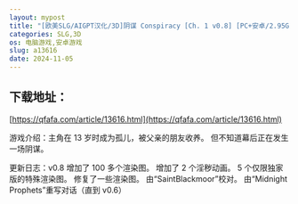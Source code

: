 ```yaml
---
layout: mypost
title: "[欧美SLG/AIGPT汉化/3D]阴谋 Conspiracy [Ch. 1 v0.8] [PC+安卓/2.95G]"
categories: SLG,3D
os: 电脑游戏,安卓游戏
slug: a13616
date: 2024-11-05
---
```


## 下载地址：

[https://qfafa.com/article/13616.html](https://qfafa.com/article/13616.html)

游戏介绍：主角在 13 岁时成为孤儿，被父亲的朋友收养。
但不知道幕后正在发生一场阴谋。

更新日志：v0.8
增加了 100 多个渲染图。
增加了 2 个淫秽动画。
5 个仅限独家版的特殊渲染图。
修复了一些渲染图。
由“SaintBlackmoor”校对。
由“Midnight Prophets”重写对话（直到 v0.6）